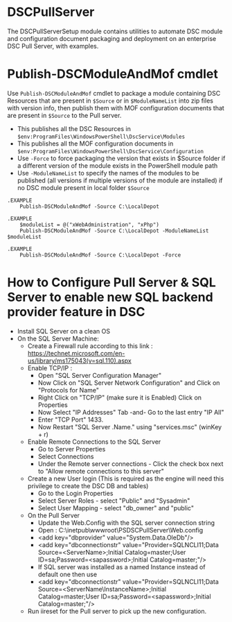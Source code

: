 # DSCPullServer 

The DSCPullServerSetup module contains utilities to automate DSC module and configuration document packaging and deployment on an enterprise DSC Pull Server, with examples.

# Publish-DSCModuleAndMof cmdlet

Use `Publish-DSCModuleAndMof` cmdlet to package a module containing DSC Resources that are present in `$Source` or in `$ModuleNameList` into zip files with version info, then publish them with MOF configuration documents that are present in `$Source` to the Pull server. 

- This publishes all the DSC Resources in `$env:ProgramFiles\WindowsPowerShell\DscService\Modules`
- This publishes all the MOF configuration documents in `$env:ProgramFiles\WindowsPowerShell\DscService\Configuration`
- Use `-Force` to force packaging the version that exists in $Source folder if a different version of the module exists in the PowerShell module path
- Use `-ModuleNameList` to specify the names of the modules to be published (all versions if multiple versions of the module are installed) if no DSC module present in local folder `$Source`

```
.EXAMPLE
    Publish-DSCModuleAndMof -Source C:\LocalDepot
       
.EXAMPLE
    $moduleList = @("xWebAdministration", "xPhp")
    Publish-DSCModuleAndMof -Source C:\LocalDepot -ModuleNameList $moduleList

.EXAMPLE
    Publish-DSCModuleAndMof -Source C:\LocalDepot -Force
```

# How to Configure Pull Server & SQL Server to enable new SQL backend provider feature in DSC

- Install SQL Server on a clean OS 
- On the SQL Server Machine:
     - Create a Firewall rule according to this link : https://technet.microsoft.com/en-us/library/ms175043(v=sql.110).aspx
     - Enable TCP/IP :
       - Open "SQL Server Configuration Manager"
       - Now Click on "SQL Server Network Configuration" and Click on "Protocols for Name"
       - Right Click on "TCP/IP" (make sure it is Enabled) Click on Properties
       - Now Select "IP Addresses" Tab -and- Go to the last entry "IP All"
       - Enter "TCP Port" 1433.
       - Now Restart "SQL Server .Name." using "services.msc" (winKey + r)
     - Enable Remote Connections to the SQL Server 
       - Go to Server Properties
       - Select Connections
       - Under the Remote server connections - Click the check box next to "Allow remote connections to this server"
     - Create a new User login (This is required as the engine will need this privilege to create the DSC DB and tables)
       - Go to the Login Properties
       - Select Server Roles - select "Public" and "Sysadmin"
       - Select User Mapping - select "db_owner" and "public"
     - On the Pull Server
       - Update the Web.Config with the SQL server connection string
       -  Open : C:\inetpub\wwwroot\PSDSCPullServer\Web.config
       - &lt;add key="dbprovider" value="System.Data.OleDb"/&gt;
       - &lt;add key="dbconnectionstr" value="Provider=SQLNCLI11;Data Source=&lt;ServerName&gt;;Initial Catalog=master;User ID=sa;Password=&lt;sapassword&gt;;Initial Catalog=master;"/&gt;
       - If SQL server was installed as a named Instance instead of default one then use
       - &lt;add key="dbconnectionstr" value="Provider=SQLNCLI11;Data Source=&lt;ServerName\InstanceName&gt;;Initial Catalog=master;User ID=sa;Password=&lt;sapassword&gt;;Initial Catalog=master;"/&gt;
     - Run iireset for the Pull server to pick up the new configuration.

